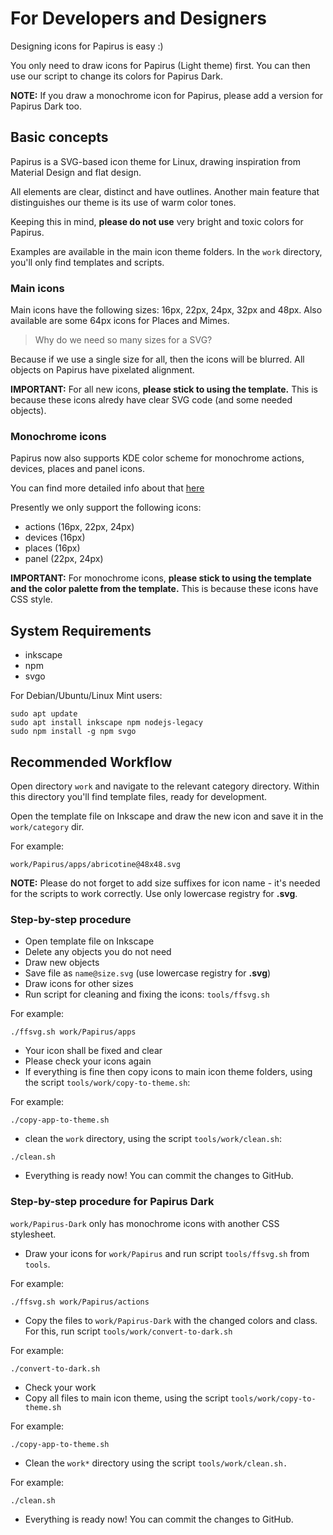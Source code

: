# For Developers and Designers

Designing icons for Papirus is easy :)

You only need to draw icons for Papirus (Light theme) first. You can then use our script to change its colors for Papirus Dark.

**NOTE:** If you draw a monochrome icon for Papirus, please add a version for Papirus Dark too.

## Basic concepts
Papirus is a SVG-based icon theme for Linux, drawing inspiration from Material Design and flat design.

All elements are clear, distinct and have outlines. Another main feature that distinguishes our theme is its use of warm color tones.

Keeping this in mind, **please do not use** very bright and toxic colors for Papirus.

Examples are available in the main icon theme folders. In the `work` directory, you'll only find templates and scripts.

### Main icons
Main icons have the following sizes: 16px, 22px, 24px, 32px and 48px. Also available are some 64px icons for Places and Mimes.

> Why do we need so many sizes for a SVG?

Because if we use a single size for all, then the icons will be blurred. All objects on Papirus have pixelated alignment.

**IMPORTANT:** For all new icons, **please stick to using the template.** This is because these icons alredy have clear SVG code (and some needed objects).

### Monochrome icons
Papirus now also supports KDE color scheme for monochrome actions, devices, places and panel icons.

You can find more detailed info about that [here](https://techbase.kde.org/Development/Tutorials/Plasma5/ThemeDetails#Colors)

Presently we only support the following icons:
- actions (16px, 22px, 24px)
- devices (16px)
- places (16px)
- panel (22px, 24px)

**IMPORTANT:** For monochrome icons, **please stick to using the template and the color palette from the template.** This is because these icons have CSS style.

## System Requirements
- inkscape
- npm
- svgo

For Debian/Ubuntu/Linux Mint users:
```
sudo apt update
sudo apt install inkscape npm nodejs-legacy
sudo npm install -g npm svgo
```
## Recommended Workflow
Open directory `work` and navigate to the relevant category directory. Within this directory you'll find template files, ready for development.

Open the template file on Inkscape and draw the new icon and save it in the `work/category` dir.

For example:
```
work/Papirus/apps/abricotine@48x48.svg
```
**NOTE:** Please do not forget to add size suffixes for icon name - it's needed for the scripts to work correctly. Use only lowercase registry for **.svg**.

### Step-by-step procedure
- Open template file on Inkscape
- Delete any objects you do not need
- Draw new objects
- Save file as `name@size.svg` (use lowercase registry for **.svg**)
- Draw icons for other sizes
- Run script for cleaning and fixing the icons: `tools/ffsvg.sh`

For example:
```
./ffsvg.sh work/Papirus/apps
```
- Your icon shall be fixed and clear
- Please check your icons again
- If everything is fine then copy icons to main icon theme folders, using the script `tools/work/copy-to-theme.sh`:

For example:
```
./copy-app-to-theme.sh
```
- clean the `work` directory, using the script `tools/work/clean.sh`:
```
./clean.sh
```
- Everything is ready now! You can commit the changes to GitHub.

### Step-by-step procedure for Papirus Dark
`work/Papirus-Dark` only has monochrome icons with another CSS stylesheet.
- Draw your icons for `work/Papirus` and run script `tools/ffsvg.sh` from `tools`.

For example:
```
./ffsvg.sh work/Papirus/actions
```
- Copy the files to `work/Papirus-Dark` with the changed colors and class. For this, run script `tools/work/convert-to-dark.sh`

For example:
```
./convert-to-dark.sh
```
- Check your work
- Copy all files to main icon theme, using the script `tools/work/copy-to-theme.sh`

For example:
```
./copy-app-to-theme.sh
```
- Clean the `work*` directory using the script `tools/work/clean.sh.` 

For example:
```
./clean.sh
```
- Everything is ready now! You can commit the changes to GitHub.
